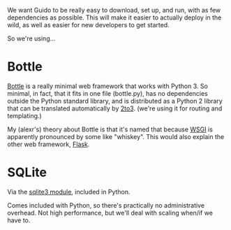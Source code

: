 We want Guido to be really easy to download, set up, and run, with as few dependencies as possible. This will make it easier to actually deploy in the wild, as well as easier for new developers to get started.

So we're using...

# Bottle #
[Bottle](http://bottle.paws.de/) is a really minimal web framework that works with Python 3. So minimal, in fact, that it fits in one file (bottle.py), has no dependencies outside the Python standard library, and is distributed as a Python 2 library that can be translated automatically by [2to3](http://docs.python.org/py3k/library/2to3.html). (we're using it for routing and templating.)

My (alexr's) theory about Bottle is that it's named that because [WSGI](http://en.wikipedia.org/wiki/Web_Server_Gateway_Interface) is apparently pronounced by some like "whiskey". This would also explain the other web framework, [Flask](http://flask.pocoo.org/).

# SQLite #
Via the [sqlite3 module](http://docs.python.org/py3k/library/sqlite3.html), included in Python.

Comes included with Python, so there's practically no administrative overhead. Not high performance, but we'll deal with scaling when/if we have to.